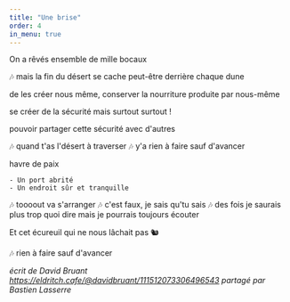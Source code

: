 ```yaml
---
title: "Une brise"
order: 4
in_menu: true
---
```

On a rêvés ensemble de mille bocaux

🎶 mais la fin du désert se cache peut-être derrière chaque dune

de les créer nous même, 
conserver la nourriture produite par nous-même

se créer de la sécurité
mais surtout
surtout !

pouvoir partager cette sécurité avec d'autres

🎶 quand t'as l'désert à traverser
🎶 y'a rien à faire sauf d'avancer

havre de paix

    - Un port abrité
    - Un endroit sûr et tranquille

🎶 toooout va s'arranger
🎶 c'est faux, je sais qu'tu sais
🎶 des fois je saurais plus trop quoi dire mais je pourrais toujours écouter

Et cet écureuil qui ne nous lâchait pas 🐿️ 

🎶 rien à faire sauf d'avancer

_écrit de David Bruant https://eldritch.cafe/@davidbruant/111512073306496543 partagé par Bastien Lasserre_ 